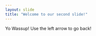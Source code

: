 ```yaml
---
layout: slide
title: "Welcome to our second slide!"
---
```

Yo Wassup!
Use the left arrow to go back!
